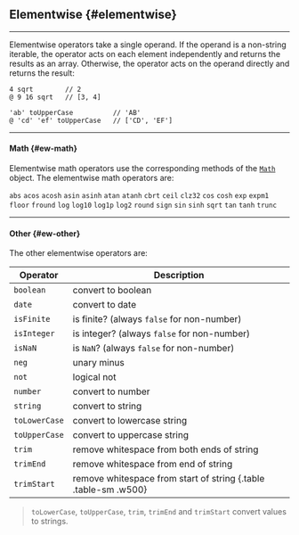 ## Elementwise {#elementwise}

---

Elementwise operators take a single operand. If the operand is a non-string iterable, the operator acts on each element independently and returns the results as an array. Otherwise, the operator acts on the operand directly and returns the result:

```
4 sqrt        // 2
@ 9 16 sqrt   // [3, 4]

'ab' toUpperCase          // 'AB'
@ 'cd' 'ef' toUpperCase   // ['CD', 'EF']
```

---

#### Math {#ew-math}

Elementwise math operators use the corresponding methods of the [`Math`](https://developer.mozilla.org/en-US/docs/Web/JavaScript/Reference/Global_Objects/Math) object. The elementwise math operators are: 

`abs` `acos` `acosh` `asin` `asinh` `atan` `atanh` `cbrt` `ceil` `clz32` `cos` `cosh` `exp` `expm1` `floor` `fround` `log` `log10` `log1p` `log2` `round` `sign` `sin` `sinh` `sqrt` `tan` `tanh` `trunc`

---

#### Other {#ew-other}

The other elementwise operators are:

| Operator        | Description |
|-----------------|-------------|
| `boolean`      | convert to boolean |
| `date`         | convert to date |
| `isFinite`     | is finite? (always `false` for non-number) |
| `isInteger`    | is integer? (always `false` for non-number) |
| `isNaN`        | is `NaN`? (always `false` for non-number) |
| `neg`          | unary minus |
| `not`          | logical not |
| `number`       | convert to number |
| `string`       | convert to string |
| `toLowerCase`  | convert to lowercase string |
| `toUpperCase`  | convert to uppercase string |
| `trim`         | remove whitespace from both ends of string |
| `trimEnd`      | remove whitespace from end of string |
| `trimStart`    | remove whitespace from start of string {.table .table-sm .w500} |

> `toLowerCase`, `toUpperCase`, `trim`, `trimEnd` and `trimStart` convert values to strings.